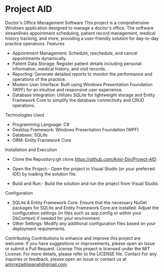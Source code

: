 # Project AID
 Doctor's Office Management Software
This project is a comprehensive Windows application designed to manage a doctor's office. The software streamlines appointment scheduling, patient record management, medical history tracking, and more, providing a user-friendly solution for day-to-day practice operations.
Features
- Appointment Management: Schedule, reschedule, and cancel appointments dynamically.
- Patient Data Storage: Register patient details including personal information, medical history, and visit records.
- Reporting: Generate detailed reports to monitor the performance and operations of the practice.
- Modern User Interface: Built using Windows Presentation Foundation (WPF) for an intuitive and responsive user experience.
- Database Integration: Utilizes SQLite for lightweight storage and Entity Framework Core to simplify the database connectivity and CRUD operations.

Technologies Used
- Programming Language: C#
- Desktop Framework: Windows Presentation Foundation (WPF)
- Database: SQLite
- ORM: Entity Framework Core

Installation and Execution
- Clone the Repository:git clone https://github.com/Amir-Din/Project-AID

- Open the Project:- Open the project in Visual Studio (or your preferred IDE) by loading the solution file.

- Build and Run:- Build the solution and run the project from Visual Studio.


Configuration
- SQLite & Entity Framework Core:
Ensure that the necessary NuGet packages for SQLite and Entity Framework Core are installed. Adjust the configuration settings (in files such as app.config or within your DbContext) if needed for your environment.
- Other Settings:
Modify any additional configuration files based on your deployment requirements.

Contributing
Contributions to enhance and improve this project are welcome. If you have suggestions or improvements, please open an Issue or submit a Pull Request.
License
This project is licensed under the MIT License. For more details, please refer to the LICENSE file.
Contact
For any inquiries or feedback, please open an Issue or contact us at amirrezadinpanah@gmail.com.
